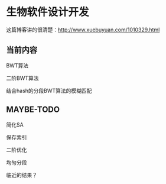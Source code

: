 # 生物软件设计开发

这篇博客讲的很清楚：http://www.xuebuyuan.com/1010329.html

## 当前内容

BWT算法

二阶BWT算法

结合hash的分段BWT算法的模糊匹配

## MAYBE-TODO

简化SA

保存索引

二阶优化

均匀分段

临近的结果？
